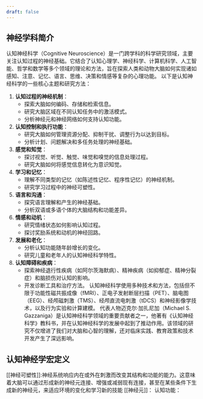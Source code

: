 ```yaml
---
draft: false
---
```

## 神经学科简介
认知神经科学（Cognitive Neuroscience）是一门跨学科的科学研究领域，主要关注认知过程的神经基础。它结合了认知心理学、神经科学、计算机科学、人工智能、哲学和数学等多个领域的理论和方法，旨在探索人类和动物大脑如何实现诸如感知、注意、记忆、语言、思维、决策和情感等复杂的心理功能。
以下是认知神经科学的一些核心主题和研究方法：
1. **认知过程的神经机制**：
    - 探索大脑如何编码、存储和检索信息。
    - 研究大脑区域在不同认知任务中的激活模式。
    - 分析神经元和神经网络如何支持认知功能。
2. **认知控制和执行功能**：
    - 研究大脑如何管理资源分配、抑制干扰、调整行为以达到目标。
    - 分析计划、问题解决和多任务处理的神经基础。
3. **感觉和知觉**：
    - 探讨视觉、听觉、触觉、味觉和嗅觉的信息处理过程。
    - 研究大脑如何将感觉信息转化为意识知觉。
4. **学习和记忆**：
    - 理解不同类型的记忆（如陈述性记忆、程序性记忆）的神经机制。
    - 研究学习过程中的神经可塑性。
5. **语言和沟通**：
    - 探究语言理解和产生的神经基础。
    - 分析双语或多语个体的大脑结构和功能差异。
6. **情感和动机**：
    - 研究情绪状态如何影响认知过程。
    - 探讨奖励系统和动机的神经回路。
7. **发展和老化**：
    - 分析认知功能随年龄增长的变化。
    - 研究儿童和老年人的认知神经科学特性。
8. **认知障碍和疾病**：
    - 探索神经退行性疾病（如阿尔茨海默病）、精神疾病（如抑郁症、精神分裂症）和脑损伤对认知的影响。
    - 开发诊断工具和治疗方法。
认知神经科学使用多种技术和方法，包括但不限于功能性磁共振成像（fMRI）、正电子发射断层扫描（PET）、脑电图（EEG）、经颅磁刺激（TMS）、经颅直流电刺激（tDCS）和神经影像学技术，以及行为实验和计算建模。
代表人物迈克尔·加扎尼加（Michael S. Gazzaniga）是认知神经科学领域的重要贡献者之一，他著有《认知神经科学》教科书，并在认知神经科学的发展中起到了推动作用。该领域的研究不仅增进了我们对大脑和心智的理解，还对临床实践、教育政策和技术开发产生了深远影响。
## 认知神经学宏定义
[[神经可塑性]]:神经系统响应内在或外在刺激而改变其结构和功能的能力。这意味着大脑可以通过形成新的神经元连接、增强或减弱现有连接，甚至在某些条件下生成新的神经元，来适应环境的变化和学习新的技能
[[神经元]]：
认知功能：

